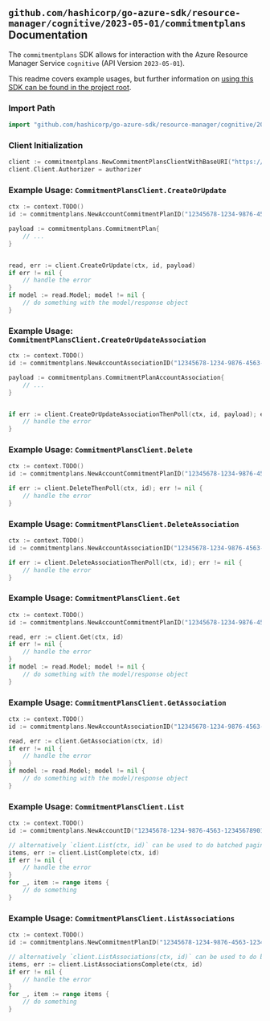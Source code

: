 
## `github.com/hashicorp/go-azure-sdk/resource-manager/cognitive/2023-05-01/commitmentplans` Documentation

The `commitmentplans` SDK allows for interaction with the Azure Resource Manager Service `cognitive` (API Version `2023-05-01`).

This readme covers example usages, but further information on [using this SDK can be found in the project root](https://github.com/hashicorp/go-azure-sdk/tree/main/docs).

### Import Path

```go
import "github.com/hashicorp/go-azure-sdk/resource-manager/cognitive/2023-05-01/commitmentplans"
```


### Client Initialization

```go
client := commitmentplans.NewCommitmentPlansClientWithBaseURI("https://management.azure.com")
client.Client.Authorizer = authorizer
```


### Example Usage: `CommitmentPlansClient.CreateOrUpdate`

```go
ctx := context.TODO()
id := commitmentplans.NewAccountCommitmentPlanID("12345678-1234-9876-4563-123456789012", "example-resource-group", "accountValue", "commitmentPlanValue")

payload := commitmentplans.CommitmentPlan{
	// ...
}


read, err := client.CreateOrUpdate(ctx, id, payload)
if err != nil {
	// handle the error
}
if model := read.Model; model != nil {
	// do something with the model/response object
}
```


### Example Usage: `CommitmentPlansClient.CreateOrUpdateAssociation`

```go
ctx := context.TODO()
id := commitmentplans.NewAccountAssociationID("12345678-1234-9876-4563-123456789012", "example-resource-group", "commitmentPlanValue", "accountAssociationValue")

payload := commitmentplans.CommitmentPlanAccountAssociation{
	// ...
}


if err := client.CreateOrUpdateAssociationThenPoll(ctx, id, payload); err != nil {
	// handle the error
}
```


### Example Usage: `CommitmentPlansClient.Delete`

```go
ctx := context.TODO()
id := commitmentplans.NewAccountCommitmentPlanID("12345678-1234-9876-4563-123456789012", "example-resource-group", "accountValue", "commitmentPlanValue")

if err := client.DeleteThenPoll(ctx, id); err != nil {
	// handle the error
}
```


### Example Usage: `CommitmentPlansClient.DeleteAssociation`

```go
ctx := context.TODO()
id := commitmentplans.NewAccountAssociationID("12345678-1234-9876-4563-123456789012", "example-resource-group", "commitmentPlanValue", "accountAssociationValue")

if err := client.DeleteAssociationThenPoll(ctx, id); err != nil {
	// handle the error
}
```


### Example Usage: `CommitmentPlansClient.Get`

```go
ctx := context.TODO()
id := commitmentplans.NewAccountCommitmentPlanID("12345678-1234-9876-4563-123456789012", "example-resource-group", "accountValue", "commitmentPlanValue")

read, err := client.Get(ctx, id)
if err != nil {
	// handle the error
}
if model := read.Model; model != nil {
	// do something with the model/response object
}
```


### Example Usage: `CommitmentPlansClient.GetAssociation`

```go
ctx := context.TODO()
id := commitmentplans.NewAccountAssociationID("12345678-1234-9876-4563-123456789012", "example-resource-group", "commitmentPlanValue", "accountAssociationValue")

read, err := client.GetAssociation(ctx, id)
if err != nil {
	// handle the error
}
if model := read.Model; model != nil {
	// do something with the model/response object
}
```


### Example Usage: `CommitmentPlansClient.List`

```go
ctx := context.TODO()
id := commitmentplans.NewAccountID("12345678-1234-9876-4563-123456789012", "example-resource-group", "accountValue")

// alternatively `client.List(ctx, id)` can be used to do batched pagination
items, err := client.ListComplete(ctx, id)
if err != nil {
	// handle the error
}
for _, item := range items {
	// do something
}
```


### Example Usage: `CommitmentPlansClient.ListAssociations`

```go
ctx := context.TODO()
id := commitmentplans.NewCommitmentPlanID("12345678-1234-9876-4563-123456789012", "example-resource-group", "commitmentPlanValue")

// alternatively `client.ListAssociations(ctx, id)` can be used to do batched pagination
items, err := client.ListAssociationsComplete(ctx, id)
if err != nil {
	// handle the error
}
for _, item := range items {
	// do something
}
```

